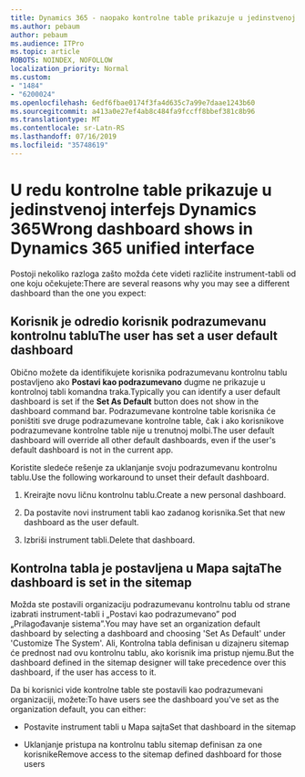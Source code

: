 ```yaml
---
title: Dynamics 365 - naopako kontrolne table prikazuje u jedinstvenoj interfejs Dynamics 365
ms.author: pebaum
author: pebaum
ms.audience: ITPro
ms.topic: article
ROBOTS: NOINDEX, NOFOLLOW
localization_priority: Normal
ms.custom:
- "1484"
- "6200024"
ms.openlocfilehash: 6edf6fbae0174f3fa4d635c7a99e7daae1243b60
ms.sourcegitcommit: a413a0e27ef4ab8c484fa9fccff8bbef381c8b96
ms.translationtype: MT
ms.contentlocale: sr-Latn-RS
ms.lasthandoff: 07/16/2019
ms.locfileid: "35748619"
---
```

# <a name="wrong-dashboard-shows-in-dynamics-365-unified-interface"></a><span data-ttu-id="35457-102">U redu kontrolne table prikazuje u jedinstvenoj interfejs Dynamics 365</span><span class="sxs-lookup"><span data-stu-id="35457-102">Wrong dashboard shows in Dynamics 365 unified interface</span></span>

<span data-ttu-id="35457-103">Postoji nekoliko razloga zašto možda ćete videti različite instrument-tabli od one koju očekujete:</span><span class="sxs-lookup"><span data-stu-id="35457-103">There are several reasons why you may see a different dashboard than the one you expect:</span></span>

## <a name="the-user-has-set-a-user-default-dashboard"></a><span data-ttu-id="35457-104">Korisnik je odredio korisnik podrazumevanu kontrolnu tablu</span><span class="sxs-lookup"><span data-stu-id="35457-104">The user has set a user default dashboard</span></span> 

<span data-ttu-id="35457-105">Obično možete da identifikujete korisnika podrazumevanu kontrolnu tablu postavljeno ako **Postavi kao podrazumevano** dugme ne prikazuje u kontrolnoj tabli komandna traka.</span><span class="sxs-lookup"><span data-stu-id="35457-105">Typically you can identify a user default dashboard is set if the **Set As Default** button does not show in the dashboard command bar.</span></span> <span data-ttu-id="35457-106">Podrazumevane kontrolne table korisnika će poništiti sve druge podrazumevane kontrolne table, čak i ako korisnikove podrazumevane kontrolne table nije u trenutnoj molbi.</span><span class="sxs-lookup"><span data-stu-id="35457-106">The user default dashboard will override all other default dashboards, even if the user's default dashboard is not in the current app.</span></span>

<span data-ttu-id="35457-107">Koristite sledeće rešenje za uklanjanje svoju podrazumevanu kontrolnu tablu.</span><span class="sxs-lookup"><span data-stu-id="35457-107">Use the following workaround to unset their default dashboard.</span></span>

1. <span data-ttu-id="35457-108">Kreirajte novu ličnu kontrolnu tablu.</span><span class="sxs-lookup"><span data-stu-id="35457-108">Create a new personal dashboard.</span></span>

2. <span data-ttu-id="35457-109">Da postavite novi instrument tabli kao zadanog korisnika.</span><span class="sxs-lookup"><span data-stu-id="35457-109">Set that new dashboard as the user default.</span></span>

3. <span data-ttu-id="35457-110">Izbriši instrument tabli.</span><span class="sxs-lookup"><span data-stu-id="35457-110">Delete that dashboard.</span></span>

## <a name="the-dashboard-is-set-in-the-sitemap"></a><span data-ttu-id="35457-111">Kontrolna tabla je postavljena u Mapa sajta</span><span class="sxs-lookup"><span data-stu-id="35457-111">The dashboard is set in the sitemap</span></span>

<span data-ttu-id="35457-112">Možda ste postavili organizaciju podrazumevanu kontrolnu tablu od strane izabrati instrument-tabli i „Postavi kao podrazumevano” pod „Prilagođavanje sistema”.</span><span class="sxs-lookup"><span data-stu-id="35457-112">You may have set an organization default dashboard by selecting a dashboard and choosing 'Set As Default' under 'Customize The System'.</span></span> <span data-ttu-id="35457-113">Ali, Kontrolna tabla definisan u dizajneru sitemap će prednost nad ovu kontrolnu tablu, ako korisnik ima pristup njemu.</span><span class="sxs-lookup"><span data-stu-id="35457-113">But the dashboard defined in the sitemap designer will take precedence over this dashboard, if the user has access to it.</span></span>

<span data-ttu-id="35457-114">Da bi korisnici vide kontrolne table ste postavili kao podrazumevani organizaciji, možete:</span><span class="sxs-lookup"><span data-stu-id="35457-114">To have users see the dashboard you've set as the organization default, you can either:</span></span>

* <span data-ttu-id="35457-115">Postavite instrument tabli u Mapa sajta</span><span class="sxs-lookup"><span data-stu-id="35457-115">Set that dashboard in the sitemap</span></span>

* <span data-ttu-id="35457-116">Uklanjanje pristupa na kontrolnu tablu sitemap definisan za one korisnike</span><span class="sxs-lookup"><span data-stu-id="35457-116">Remove access to the sitemap defined dashboard for those users</span></span>
